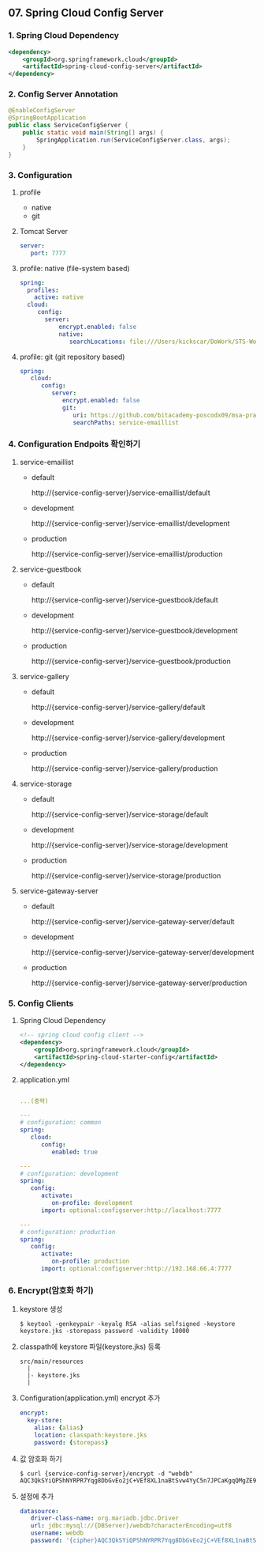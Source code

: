 ## 07. Spring Cloud Config Server


### 1. Spring Cloud Dependency

```xml
<dependency>
	<groupId>org.springframework.cloud</groupId>
	<artifactId>spring-cloud-config-server</artifactId>
</dependency>
```




### 2. Config Server Annotation

```java
@EnableConfigServer
@SpringBootApplication
public class ServiceConfigServer {
	public static void main(String[] args) {
		SpringApplication.run(ServiceConfigServer.class, args);
	}
}
```




### 3. Configuration
1.  profile 
    - native
    - git

2.  Tomcat Server
    
    ```yml
    server:
       port: 7777
    ```

3.  profile: native (file-system based)

    ```yml
    spring:
      profiles:
        active: native
      cloud:
         config:
           server:
               encrypt.enabled: false
               native:
                  searchLocations: file:///Users/kickscar/DoWork/STS-Workspace-POSCODX09/msa-practices-config-repo/service-emaillist
    ```

4.  profile: git (git repository based)

    ```yml
    spring:
       cloud:
          config:
             server:
                encrypt.enabled: false
                git:
                   uri: https://github.com/bitacademy-poscodx09/msa-practices-config-repo
                   searchPaths: service-emaillist
    
    ```


### 4. Configuration Endpoits 확인하기

1.  service-emaillist

    - default
    
        http://{service-config-server}/service-emaillist/default

    - development
    
        http://{service-config-server}/service-emaillist/development

    - production
    
        http://{service-config-server}/service-emaillist/production

2.  service-guestbook

    - default

      http://{service-config-server}/service-guestbook/default

    - development

      http://{service-config-server}/service-guestbook/development

    - production

      http://{service-config-server}/service-guestbook/production

3.  service-gallery

    - default

      http://{service-config-server}/service-gallery/default

    - development

      http://{service-config-server}/service-gallery/development

    - production

      http://{service-config-server}/service-gallery/production

4.  service-storage

    - default

      http://{service-config-server}/service-storage/default

    - development

      http://{service-config-server}/service-storage/development

    - production

      http://{service-config-server}/service-storage/production

5.  service-gateway-server

    - default

      http://{service-config-server}/service-gateway-server/default

    - development

      http://{service-config-server}/service-gateway-server/development

    - production

      http://{service-config-server}/service-gateway-server/production



    
### 5. Config Clients 

1.  Spring Cloud Dependency

    ````xml
    <!-- spring cloud config client -->
    <dependency>
        <groupId>org.springframework.cloud</groupId>
        <artifactId>spring-cloud-starter-config</artifactId>
    </dependency>
    ````    

2. application.yml

    ```yml
    
    ...(중략)
    
    ---
    # configuration: common
    spring:
       cloud:
          config:
             enabled: true
    
    ---
    # configuration: development
    spring:
       config:
          activate:
             on-profile: development
          import: optional:configserver:http://localhost:7777
    
    ---
    # configuration: production
    spring:
       config:
          activate:
             on-profile: production
          import: optional:configserver:http://192.168.66.4:7777
    
    ```

### 6. Encrypt(암호화 하기)

1.  keystore 생성

    ```shell
    $ keytool -genkeypair -keyalg RSA -alias selfsigned -keystore keystore.jks -storepass password -validity 10000
    ```

2.  classpath에 keystore 파일(keystore.jks) 등록

    ```text
    src/main/resources
      |
      |- keystore.jks
      |
    
    ```

4.  Configuration(application.yml) encrypt 추가

    ```yml
    encrypt:
      key-store:
        alias: {alias}
        location: classpath:keystore.jks
        password: {storepass}
    ```

5.  값 암호화 하기

    ```shell
    $ curl {service-config-server}/encrypt -d "webdb"
    AQC3QkSYiQPShNYRPR7Yqg8DbGvEo2jC+VEf8XL1naBtSvw4YyC5n7JPCaKgqQMgZE9ksm59myUAt5WWtWYENqkQH+J3LjiHurLQXTmOGML58f+Tq6Q=
    
    ```

6.  설정에 추가

    ```yml
    datasource:
       driver-class-name: org.mariadb.jdbc.Driver
       url: jdbc:mysql://{DBServer}/webdb?characterEncoding=utf8
       username: webdb
       password: '{cipher}AQC3QkSYiQPShNYRPR7Yqg8DbGvEo2jC+VEf8XL1naBtSvw4YyC5n7JPCaKgqQMgZE9ksm59myUAt5WWtWYENqkQH+J3LjiHurLQXTmOGML58f+Tq6Q='
    ```
